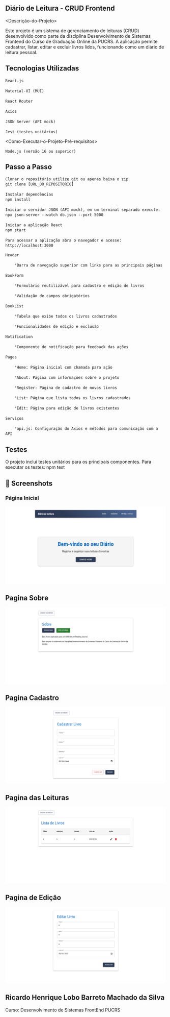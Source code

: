 ## Diário de Leitura - CRUD Frontend

<Descrição-do-Projeto>

Este projeto é um sistema de gerenciamento de leituras (CRUD) desenvolvido como parte da disciplina Desenvolvimento de Sistemas Frontend do Curso de Graduação Online da PUCRS. A aplicação permite cadastrar, listar, editar e excluir livros lidos, funcionando como um diário de leitura pessoal.

## Tecnologias Utilizadas

    React.js

    Material-UI (MUI)

    React Router

    Axios

    JSON Server (API mock)

    Jest (testes unitários)

<Como-Executar-o-Projeto-Pré-requisitos>

    Node.js (versão 16 ou superior)

## Passo a Passo

    Clonar o repositório utilize git ou apenas baixa o zip
    git clone [URL_DO_REPOSITORIO]
    
    Instalar dependências
    npm install

    Iniciar o servidor JSON (API mock), em um terminal separado execute:
    npx json-server --watch db.json --port 5000

    Iniciar a aplicação React
    npm start

    Para acessar a aplicação abra o navegador e acesse:
    http://localhost:3000

<Estrutura-do-Projeto-Componentes-Principais>

    Header

        °Barra de navegação superior com links para as principais páginas

    BookForm

        °Formulário reutilizável para cadastro e edição de livros

        °Validação de campos obrigatórios

    BookList

        °Tabela que exibe todos os livros cadastrados

        °Funcionalidades de edição e exclusão

    Notification

        °Componente de notificação para feedback das ações

    Pages

        °Home: Página inicial com chamada para ação

        °About: Página com informações sobre o projeto

        °Register: Página de cadastro de novos livros

        °List: Página que lista todos os livros cadastrados

        °Edit: Página para edição de livros existentes

    Serviços

        °api.js: Configuração do Axios e métodos para comunicação com a API

## Testes

O projeto inclui testes unitários para os principais componentes. Para executar os testes:
npm test

## 📸 Screenshots

### Página Inicial
![Página Inicial](./public/pagina-inicial.png)

## Pagina Sobre
![Pagina Sobre](./public/pagina-sobre.png)

## Pagina Cadastro
![Pagina Cadastro](./public/pagina-cadastro.png)

## Pagina das Leituras
![Pagina das Leituras](./public/pagina-leituras.png)

## Pagina de Edição
![Pagina de Edição](./public/pagina-edicao.png)

## Ricardo Henrique Lobo Barreto Machado da Silva
Curso: Desenvolvimento de Sistemas FrontEnd PUCRS